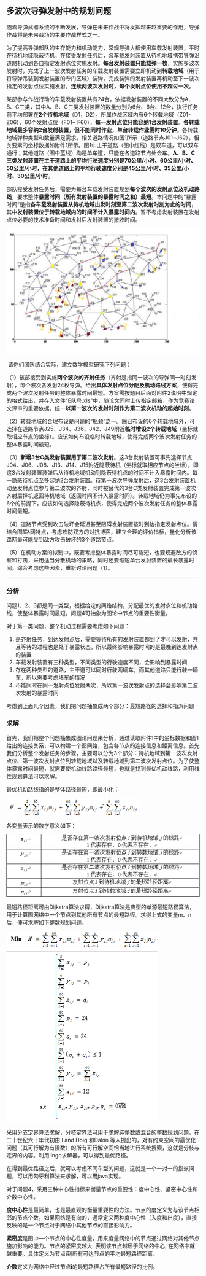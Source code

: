 ## 多波次导弹发射中的规划问题

随着导弹武器系统的不断发展，导弹在未来作战中将发挥越来越重要的作用，导弹作战将是未来战场的主要作战样式之一。

为了提高导弹部队的生存能力和机动能力，常规导弹大都使用车载发射装置，平时在待机地域隐蔽待机，在接受发射任务后，各车载发射装置从待机地域携带导弹沿道路机动到各自指定发射点位实施发射。**每台发射装置只能载弹一枚**，实施多波次发射时，完成了上一波次发射任务的车载发射装置需要立即机动到**转载地域**（用于将导弹吊装到发射装置的专门区域）装弹，完成装弹的发射装置再机动至下一波次指定的发射点位实施发射。**连续两波次发射时，每个发射点位使用不超过一次**。

某部参与作战行动的车载发射装置共有24台，依据发射装置的不同大致分为A、B、C三类，其中A、B、C三类发射装置的数量分别为6台、6台、12台，执行任务前平均部署在**2个待机地域**（D1，D2）。所属作战区域内有6个转载地域（Z01~ Z06）、60个发射点位（F01~ F60），**每一发射点位只能容纳1台发射装置**。**各转载地域最多容纳2台发射装置，但不能同时作业，单台转载作业需时10分钟**。各转载地域弹种类型和数量满足需求。相关道路情况如图1所示（道路节点J01~J62），相关要素的坐标数据如附件1所示。图1中主干道路（图中红线）是双车道，可以双车通行；其他道路（图中蓝线）均是单车道，只能在各道路节点处会车。**A、B、C三类发射装置在主干道路上的平均行驶速度分别是70公里/小时、60公里/小时、50公里/小时，在其他道路上的平均行驶速度分别是45公里/小时、35公里/小时、30公里/小时**。

部队接受发射任务后，需要为每台车载发射装置规划**每个波次的发射点位及机动路线**，要求整体**暴露时间（所有发射装置的暴露时间之和）最短**。本问题中的“暴露时间”是指**各车载发射装置从待机地域出发时刻至第二波次发射时刻为止的时间**，其中**发射装置位于转载地域内的时间不计入暴露时间内**。暂不考虑发射装置在发射点位必要的技术准备时间和发射后发射装置的撤收时间。

![position.jpg](https://github.com/ChaoZeyi/contest/blob/master/MathModelling2017/images/position.jpg?raw=true)

​    请你们团队结合实际，建立数学模型研究下列问题：

​    （1）该部接受到实施**两个波次的齐射任务**（齐射是指同一波次的导弹同一时刻发射），每个波次各发射24枚导弹。给出**具体发射点位分配及机动路线方案**，使得完成两个波次发射任务的整体暴露时间最短。方案需按题目后面对附件2说明中规定的格式给出，并存入文件“E队号.xls”中，随论文同时上传指定邮箱，作为竞赛论文评审的重要依据。统一**以第一波次的发射时刻作为第二波次机动的起始时刻**。

（2）转载地域的合理布设是问题的“瓶颈”之一。除已布设的6个转载地域外，可选择在道路节点J25、J34、J36、J42、J49附近**临时增设2个转载地域**（坐标就取相应节点的坐标）。应该如何布设临时转载地域，使得完成两个波次发射任务的整体暴露时间最短。

（3）**新增3台C类发射装置用于第二波次发射**。这3台发射装置可事先选择节点J04、J06、J08、J13、J14、J15附近隐蔽待机（坐标就取相应节点的坐标），即这3台发射装置装弹后从待机地域机动到隐蔽待机点的时间不计入暴露时间内。每一隐蔽待机点至多容纳2台发射装置。待第一波次导弹发射后，这3台发射装置机动至发射点位参与第二波次的齐射，同时被替代的3台C类发射装置完成第一波次齐射后择机返回待机地域（返回时间不计入暴露时间）。转载地域仍为事先布设的6个的前提下，应该如何选择隐蔽待机点，使得完成两个波次发射任务的整体暴露时间最短。

（4）道路节点受到攻击破坏会延迟甚至阻碍发射装置按时到达指定发射点位。请结合图1路网特点，考虑攻防双方的对抗博弈，建立合理的评价指标，量化分析该路网最可能受到敌方攻击破坏的3个道路节点。

（5）在机动方案的拟制中，既要考虑整体暴露时间尽可能短，也要规避敌方的侦察和打击，采用适当分散机动的策略，同时还要缩短单台发射装置的最长暴露时间。综合考虑这些因素，重新讨论问题（1）。

----------------------------------------------------------------------------------------------------------------------------------------------------------

###  分析

问题1、2、3都是同一类型，根据给定的网络结构，分配最优的发射点位和机动路线，使整体暴露时间最短。问题4可抽象为图论中节点的重要性衡量。

对于第一类问题，整个机动过程需要考虑如下问题：

1. 是齐射任务，到达发射点后，需要等待所有的发射装置都到了才可以发射，并且等待的过程也是处于暴露状态，所以最终影响暴露时间的是最晚到达发射点的装置
2. 车载发射装置有三种类型，不同类型的行驶速度不同，会影响到暴露时间
3. 存在两种类型的道路，主干道可以同时行驶两辆车，而其他道路只能行驶一辆车，所以需要考虑堵车的情况
4. 不能同时在同一发射点位发射两次，所以第一波次发射点的选择会影响第二波次发射的暴露时间

考虑到上面几个因素，我们把问题抽象成两个部分：最短路径的选择和指派问题

### 求解

首先，我们把整个问题抽象成图论问题来分析，通过读取附件1中的坐标数据和图1给出的连接关系，可以构建一个图网路，包含各节点的连接信息和距离信息。首先我们分析整个发射任务的步骤，主要可以分为3个部分：待机地域到第一波次发射点位、第一波次发射点位到转载地域以及转载地域到第二波次发射点位。为了使整体暴露时间最短，就需要使机动线路路径最短，也就是找到最优机动线路，利用线性规划算法可以求解。

最优机动路线指的是整体路径最短，即最小化：

​                           ![img01.jpg](https://github.com/ChaoZeyi/contest/blob/master/MathModelling2017/images/img01.jpg?raw=true)           

各变量表示的数学意义如下：

![img02.jpg](https://github.com/ChaoZeyi/contest/blob/master/MathModelling2017/images/img02.jpg?raw=true)

最短路径距离可由Dijkstra算法求得，Dijkstra算法是典型的单源最短路径算法，用于计算图网络中一个节点到其他所有节点的最短路径。求得上式的变量m、n后，便可求解如下整数规划问题。

![img03.jpg](https://github.com/ChaoZeyi/contest/blob/master/MathModelling2017/images/img03.jpg?raw=true)

采用分支定界算法求解，分枝定界法可用于求解纯整数或混合的整数规划问题。在二十世纪六十年代初由
Land Doig 和Dakin 等人提出的，对有约束空间的最优化问题（其可行解为有限数）的所有可行解空间恰当地进行系统搜索，这就是分枝与定界的内容。利用lingo求解器，可以得到最优路径。

在得到最优路径之后，就可以考虑不同车型的问题，这就是一个一对一的指派问题，可以用匈牙利算法来求解，可以用java实现。

对于问题4，采用三种中心性指标来衡量节点的重要性：度中心性、紧密中心性和介数中心性。

**度中心性**是最简单，也是最直观的衡量重要性的方法。节点的度定义为与该节点相邻的节点个数，如果网络是有向的，通常定义两种度中心性（入度和出度），直接反映的是一个节点对于网络中其他节点的直接影响力。

**紧密度**是图中一个节点的中心性度量，用来度量网络中的节点通过网络对其他节点施加影响的能力。节点的紧密度越大, 表明该节点越居于网络的中心, 在网络中就越重要。具体定义为节点**i**到所有可达节点的平均最短路径距离。

**介数**定义为网络中经过节点**i**的最短路径占所有最短路径的比例。
